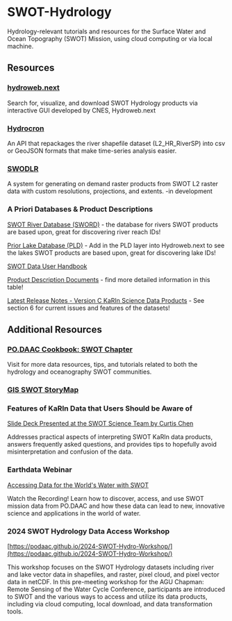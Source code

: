 # SWOT-Hydrology
Hydrology-relevant tutorials and resources for the Surface Water and Ocean Topography (SWOT) Mission, using cloud computing or via local machine.

## Resources

### [hydroweb.next](https://hydroweb.next.theia-land.fr/)

Search for, visualize, and download SWOT Hydrology products via interactive GUI developed by CNES, Hydroweb.next

### [Hydrocron](https://podaac.github.io/hydrocron/intro.html) 

An API that repackages the river shapefile dataset (L2_HR_RiverSP) into csv or GeoJSON formats that make time-series analysis easier.

### [SWODLR](https://github.com/podaac/swodlr)

A system for generating on demand raster products from SWOT L2 raster data with custom resolutions, projections, and extents. -in development

### **A Priori Databases & Product Descriptions**

[SWOT River Database (SWORD)](https://www.swordexplorer.com/) - the database for rivers SWOT products are based upon, great for discovering river reach IDs!

[Prior Lake Database (PLD)](https://hydroweb.next.theia-land.fr/) - Add in the PLD layer into Hydroweb.next to see the lakes SWOT products are based upon, great for discovering lake IDs!

[SWOT Data User Handbook](https://archive.podaac.earthdata.nasa.gov/podaac-ops-cumulus-docs/web-misc/swot_mission_docs/D-109532_SWOT_UserHandbook_20240502.pdf?_ga=2.124259722.1042075570.1716930479-1354658737.1715875596)

[Product Description Documents](https://podaac.jpl.nasa.gov/SWOT?tab=datasets-information) - find more detailed information in this table!

[Latest Release Notes - Version C KaRIn Science Data Products](https://archive.podaac.earthdata.nasa.gov/podaac-ops-cumulus-docs/web-misc/swot_mission_docs/releases/SWOT_VersionC_KaRIn_Products_Release_Note.pdf) - See section 6 for current issues and features of the datasets!

## Additional Resources

### [PO.DAAC Cookbook: SWOT Chapter](https://podaac.github.io/tutorials/quarto_text/SWOT.html) 

Visit for more data resources, tips, and tutorials related to both the hydrology and oceanography SWOT communities.

### [GIS SWOT StoryMap](https://storymaps.arcgis.com/stories/4a9184e813e540248040069580f6a54c)

### **Features of KaRIn Data that Users Should be Aware of**

[Slide Deck Presented at the SWOT Science Team by Curtis Chen](https://swotst.aviso.altimetry.fr/fileadmin/user_upload/SWOTST2023/20230919_3_Karin_overview2/14h10-KaRInFeatures.pdf)

Addresses practical aspects of interpreting SWOT KaRIn data products, answers frequently asked questions, and provides tips to hopefully avoid misinterpretation and confusion of the data.

### **Earthdata Webinar**

[Accessing Data for the World's Water with SWOT](https://www.earthdata.nasa.gov/learn/webinars-and-tutorials/webinar-podaac-2024-03-20) 

Watch the Recording! Learn how to discover, access, and use SWOT mission data from PO.DAAC and how these data can lead to new, innovative science and applications in the world of water.

### **2024 SWOT Hydrology Data Access Workshop**

[https://podaac.github.io/2024-SWOT-Hydro-Workshop/](https://podaac.github.io/2024-SWOT-Hydro-Workshop/)

This workshop focuses on the SWOT Hydrology datasets including river and lake vector data in shapefiles, and raster, pixel cloud, and pixel vector data in netCDF. In this pre-meeting workshop for the AGU Chapman: Remote Sensing of the Water Cycle Conference, participants are introduced to SWOT and the various ways to access and utilize its data products, including via cloud computing, local download, and data transformation tools.
